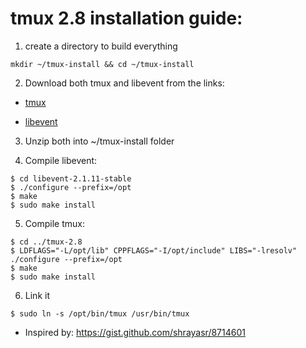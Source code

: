 # tmux 2.8 installation guide:

1. create a directory to build everything

```
mkdir ~/tmux-install && cd ~/tmux-install
```

2. Download both tmux and libevent from the links:

* [tmux](https://github-production-release-asset-2e65be.s3.amazonaws.com/36836475/5a094980-d243-11e8-86af-e58f1d50f593?X-Amz-Algorithm=AWS4-HMAC-SHA256&X-Amz-Credential=AKIAIWNJYAX4CSVEH53A%2F20190828%2Fus-east-1%2Fs3%2Faws4_request&X-Amz-Date=20190828T202042Z&X-Amz-Expires=300&X-Amz-Signature=d748b34db01d85)

* [libevent](https://github-production-release-asset-2e65be.s3.amazonaws.com/1856976/a82fc680-b4be-11e9-9ff0-6f5e259454e8?X-Amz-Algorithm=AWS4-HMAC-SHA256&X-Amz-Credential=AKIAIWNJYAX4CSVEH53A%2F20190828%2Fus-east-1%2Fs3%2Faws4_request&X-Amz-Date=20190828T202110Z&X-Amz-Expires=300&X-Amz-Signature=d906d130763f03a)

3. Unzip both into ~/tmux-install folder

4. Compile libevent:
```
$ cd libevent-2.1.11-stable
$ ./configure --prefix=/opt
$ make
$ sudo make install
```
5. Compile tmux:
```
$ cd ../tmux-2.8
$ LDFLAGS="-L/opt/lib" CPPFLAGS="-I/opt/include" LIBS="-lresolv" ./configure --prefix=/opt
$ make
$ sudo make install
```

6. Link it
```
$ sudo ln -s /opt/bin/tmux /usr/bin/tmux
```

* Inspired by:
https://gist.github.com/shrayasr/8714601
